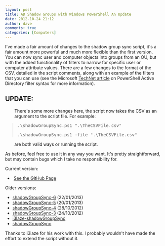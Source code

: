 ```yaml
---
layout: post
title: AD Shadow Groups with Windows PowerShell An Update
date: 2012-10-24 21:12
author: dave
comments: true
categories: [Computers]
---
```

I've made a fair amount of changes to the shadow group sync script, it's a fair amount more powerful and much more flexible than the first version. You can now sync user and computer objects into groups from an OU, but with the added functionality of filters to narrow for specific user or computer attribute values. There are a few changes to the format of the CSV, detailed in the script comments, along with an example of the filters that you can use (see the Microsoft <a href="http://technet.microsoft.com/en-us/library/hh531527">TechNet article</a> on PowerShell Active Directory filter syntax for more information).
<h2>UPDATE:</h2>
<p style="padding-left: 30px;">There's some more changes here, the script now takes the CSV as an argument to the script file. For example:</p>

<blockquote>
<pre>.\shadowGroupSync.ps1 ".\TheCSVFile.csv"</pre>
<pre>.\shadowGroupSync.ps1 -file ".\TheCSVFile.csv"</pre>
</blockquote>
<p style="padding-left: 30px;">are both valid ways or running the script.</p>
As before, feel free to use it in any way you want. It's pretty straightforward, but may contain bugs which I take no responsibility for.

Current version:
<ul>
	<li> <a href="https://github.com/davegreen/shadowGroupSync.git">See the GitHub Page</a></li>
</ul>
Older versions:
<ul>
	<li><a href="http://tookitaway.co.uk/wp-content/uploads/2012/10/shadowGroupSync-6.zip">shadowGroupSync-6</a> (22/01/2013)</li>
	<li><a href="http://tookitaway.co.uk/wp-content/uploads/2012/10/shadowGroupSync-5.zip">shadowGroupSync-5</a> (20/01/2013)</li>
	<li><a href="http://tookitaway.co.uk/wp-content/uploads/2012/10/shadowGroupSync-4.zip">shadowGroupSync-4</a> (28/10/2012)</li>
	<li><a href="http://tookitaway.co.uk/wp-content/uploads/2012/10/shadowGroupSync-3.zip">shadowGroupSync-3</a> (24/10/2012)</li>
	<li><a href="http://tookitaway.co.uk/wp-content/uploads/2012/09/i3laze-shadowGroupSync.zip">i3laze-shadowGroupSync</a></li>
	<li><a href="http://tookitaway.co.uk/wp-content/uploads/2012/09/shadowGroupSync.zip">shadowGroupSync</a></li>
</ul>
Thanks to i3laze for his work with this. I probably wouldn't have made the effort to extend the script without it.
